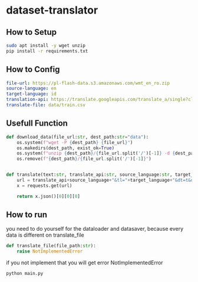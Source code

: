 # dataset-translator

## How to Setup
```bash
sudo apt install -y wget unzip
pip install -r requirements.txt
```

## How to Config
```yaml
file-url: https://pl-flash-data.s3.amazonaws.com/wmt_en_ro.zip
source-language: en
target-language: id
translation-api: https://translate.googleapis.com/translate_a/single?client=gtx&sl=
translate-file: data/train.csv
```

## Usefull Function
```python
def download_data(file_url:str, dest_path:str="data"):
    os.system(f"wget -P {dest_path} {file_url}")
    os.makedirs(dest_path, exist_ok=True)
    os.system(f"unzip {dest_path}/{file_url.split('/')[-1]} -d {dest_path}")
    os.remove(f"{dest_path}/{file_url.split('/')[-1]}")


def translate(text:str, translate_api:str, source_language:str, target_language:str)->str:
    url = translate_api+source_language+"&tl="+target_language+"&dt=t&q="+text
    x = requests.get(url)

    return x.json()[0][0][0]
```

## How to run
you need to do yourself for the dataloader and datasaver, because every data is different on translate_file
```python
def translate_file(file_path:str):
    raise NotImplementedError
```

if you not implement that you will get error NotImplementedError
```bash
python main.py
```